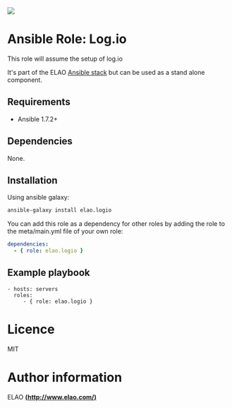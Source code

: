 <img src="http://www.elao.com/images/corpo/logo_red_small.png"/>

# Ansible Role: Log.io

This role will assume the setup of log.io

It's part of the ELAO [Ansible stack](http://ansible.elao.com) but can be used as a stand alone component.

## Requirements

- Ansible 1.7.2+

## Dependencies

None.

## Installation

Using ansible galaxy:

```bash
ansible-galaxy install elao.logio
```
You can add this role as a dependency for other roles by adding the role to the meta/main.yml file of your own role:

```yaml
dependencies:
  - { role: elao.logio }
```

## Example playbook

    - hosts: servers
      roles:
         - { role: elao.logio }

# Licence

MIT

# Author information

ELAO [**(http://www.elao.com/)**](http://www.elao.com)
